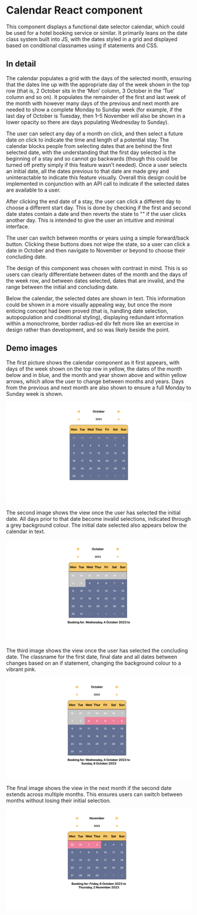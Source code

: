# Calendar React component

This component displays a functional date selector calendar, which could be used for a hotel booking service or similar. It primarily leans on the date class system built into JS, with the dates styled in a grid and displayed based on conditional classnames using if statements and CSS.

## In detail

The calendar populates a grid with the days of the selected month, ensuring that the dates line up with the appropriate day of the week shown in the top row (that is, 2 October sits in the ‘Mon’ column, 3 October in the ‘Tue’ column and so on). It populates the remainder of the first and last week of the month with however many days of the previous and next month are needed to show a complete Monday to Sunday week (for example, if the last day of October is Tuesday, then 1–5 November will also be shown in a lower opacity so there are days populating Wednesday to Sunday).

The user can select any day of a month on click, and then select a future date on click to indicate the time and length of a potential stay. The calendar blocks people from selecting dates that are behind the first selected date, with the understanding that the first day selected is the beginning of a stay and so cannot go backwards (though this could be turned off pretty simply if this feature wasn't needed). Once a user selects an initial date, all the dates previous to that date are made grey and uninteractable to indicate this feature visually. Overall this design could be implemented in conjunction with an API call to indicate if the selected dates are available to a user.

After clicking the end date of a stay, the user can click a different day to choose a different start day. This is done by checking if the first and second date states contain a date and then reverts the state to "" if the user clicks another day. This is intended to give the user an intuitive and minimal interface.

The user can switch between months or years using a simple forward/back button. Clicking these buttons does not wipe the state, so a user can click a date in October and then navigate to November or beyond to choose their concluding date.

The design of this component was chosen with contrast in mind. This is so users can clearly differentiate between dates of the month and the days of the week row, and between dates selected, dates that are invalid, and the range between the initial and concluding date.

Below the calendar, the selected dates are shown in text. This information could be shown in a more visually appealing way, but once the more enticing concept had been proved (that is, handling date selection, autopopulation and conditional styling), displaying redundant information within a monochrome, border radius-ed div felt more like an exercise in design rather than development, and so was likely beside the point.

## Demo images

The first picture shows the calendar component as it first appears, with days of the week shown on the top row in yellow, the dates of the month below and in blue, and the month and year shown above and within yellow arrows, which allow the user to change between months and years. Days from the previous and next month are also shown to ensure a full Monday to Sunday week is shown.

![The calendar component, with days of the week shown on the top row in yellow, the dates of the month below and in blue, and the month and year shown above and within yellow arrows, which allow the user to change between months and years.](./demo-images/calendar_landing-page.png)

The second image shows the view once the user has selected the initial date. All days prior to that date become invalid selections, indicated through a grey background colour. The initial date selected also appears below the calendar in text.

![The calendar component once the user has selected the inital date, making all previous dates invalid, which is indicated to the user through a grey background.](./demo-images/calendar_prev-dates-disabled.png)

The third image shows the view once the user has selected the concluding date. The classname for the first date, final date and all dates between changes based on an if statement, changing the background colour to a vibrant pink.

![The calendar component once the user has selected an initial and concluding date, highlighting the selection and range pink.](./demo-images/calendar_dates-selected-range.png)

The final image shows the view in the next month if the second date extends across multiple months. This ensures users can switch between months without losing their initial selection.

![The calendar component’s selection range carries on between months, so users can switch between months without losing their initial selection](./demo-images/calendar_dates-across-months.png)
